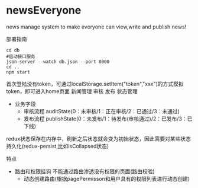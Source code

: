 # newsEveryone

 news manage system to make everyone can view,write and publish  news!

 部署指南
 ```shell
 cd db
 #启动接口服务
 json-server --watch db.json --port 8000 
 cd ..
 npm start
```
 首次登陆没有token，可通过localStorage.setItem("token","xxx")的方式模拟token，即可进入home页面
新闻管理 审核 发布 状态管理
* 业务字段
  * 审核流程 auditState(0：未审核/1：正在审核/2：已通过/3：未通过)
  * 发布流程 publishState(0：未发布/1：待发布(审核通过)/2：已发布/3：已下线)

redux状态保存在内存中，刷新之后状态就会变为初始状态，因此需要对某些状态持久化(redux-persist,比如isCollapsed状态)

特点
* 路由和权限挂钩 不能通过路由渗透没有权限的页面(路由校验)
  * 动态创建路由(根据pagePermisson和用户具有的权限列表进行动态创建)
